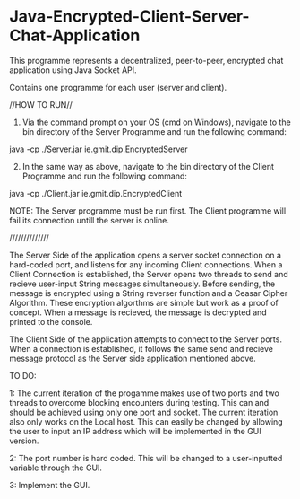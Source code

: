 # Java-Encrypted-Client-Server-Chat-Application
This programme represents a decentralized, peer-to-peer, encrypted chat application using Java Socket API. 

Contains one programme for each user (server and client).

//HOW TO RUN//

1) Via the command prompt on your OS (cmd on Windows), navigate to the bin directory of the Server Programme and run the following command:

java -cp ./Server.jar ie.gmit.dip.EncryptedServer

2) In the same way as above, navigate to the bin directory of the Client Programme and run the following command:

java -cp ./Client.jar ie.gmit.dip.EncryptedClient

NOTE: The Server programme must be run first. The Client programme will fail its connection untill the server is online. 

//////////////

The Server Side of the application opens a server socket connection on a hard-coded port, and listens for any incoming Client connections.
When a Client Connection is established, the Server opens two threads to send and recieve user-input String messages simultaneously. Before sending, the message is encrypted using a String reverser function and a Ceasar Cipher Algorithm. These encryption algorthms are simple but work as a proof of concept. When a message is recieved, the message is decrypted and printed to the console. 

The Client Side of the application attempts to connect to the Server ports. When a connection is established, it follows the same send and recieve message protocol as the Server side application mentioned above. 

TO DO:

1: The current iteration of the progamme makes use of two ports and two threads to overcome blocking encounters during testing. This can and should be achieved using only one port and socket. The current iteration also only works on the Local host. This can easily be changed by allowing the user to input an IP address which will be implemented in the GUI version.

2: The port number is hard coded. This will be changed to a user-inputted variable through the GUI. 

3: Implement the GUI.




